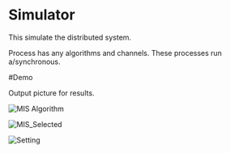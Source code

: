 Simulator
=========
This simulate the distributed system.

Process has any algorithms and channels.
These processes run a/synchronous.

#Demo 

Output picture for results.

![MIS Algorithm][link_sf]

![MIS_Selected][link_se]

![Setting][link_ss]

[link_sf]:https://github.com/romancek/Simulator/tree/master/Fig/sf.png "SimBegin"
[link_se]:https://github.com/romancek/Simulator/tree/master/Fig/se.png "SimEnd"
[link_ss]:https://github.com/romancek/Simulator/tree/master/Fig/ss.png "SimSetting"
